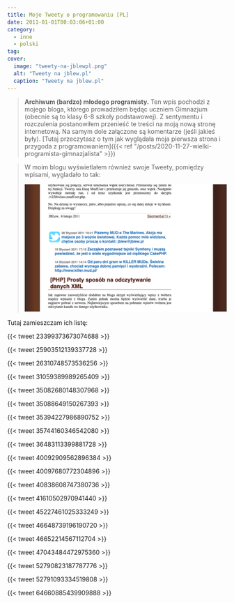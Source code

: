 ```yaml
---
title: Moje Tweety o programowaniu [PL]
date: 2011-01-01T00:03:06+01:00
category:
  - inne
  - polski
tag:
cover:
  image: "tweety-na-jblewpl.png"
  alt: "Tweety na jblew.pl"
  caption: "Tweety na jblew.pl"
---
```


> **Archiwum (bardzo) młodego programisty.** Ten wpis pochodzi z mojego bloga, którego prowadziłem będąc uczniem Gimnazjum (obecnie są to klasy 6-8 szkoły podstawowej). Z sentymentu i rozczulenia postanowiłem przenieść te treści na moją nową stronę internetową. Na samym dole załączone są komentarze (jeśli jakieś były). [Tutaj przeczytasz o tym jak wyglądała moja pierwsza strona i przygoda z programowaniem]({{< ref "/posts/2020-11-27-wielki-programista-gimnazjalista" >}})
> 

> W moim blogu wyświetlałem również swoje Tweety, pomiędzy wpisami, wygladało to tak:
>
> ![Tweety na jblew.pl](tweety-na-jblewpl.png)



Tutaj zamieszczam ich listę:

{{< tweet 23399373673074688 >}}

{{< tweet 25903512139337728 >}}

{{< tweet 26310748573536256 >}}

{{< tweet 31059389989265409 >}}

{{< tweet 35082680148307968 >}}

{{< tweet 35088649150267393 >}}

{{< tweet 35394227986890752 >}}

{{< tweet 35744160346542080 >}}

{{< tweet 36483113399881728 >}}

{{< tweet 40092909562896384 >}}

{{< tweet 40097680772304896 >}}

{{< tweet 40838608747380736 >}}

{{< tweet 41610502970941440 >}}

{{< tweet 45227461025333249 >}}

{{< tweet 46648739196190720 >}}

{{< tweet 46652214567112704 >}}

{{< tweet 47043484472975360 >}}

{{< tweet 52790823187787776 >}}

{{< tweet 52791093334519808 >}}

{{< tweet 64660885439909888 >}}
